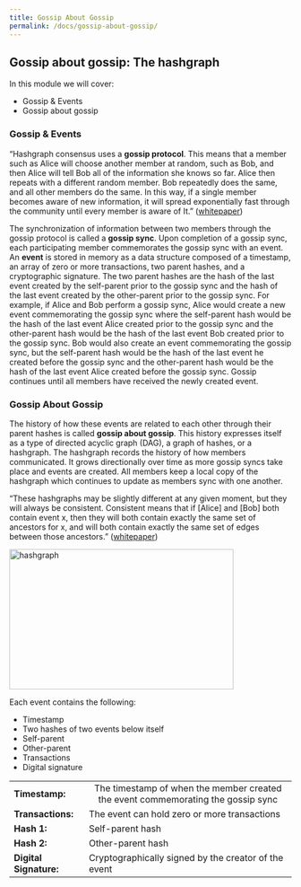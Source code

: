 ```yaml
---
title: Gossip About Gossip
permalink: /docs/gossip-about-gossip/
---
```


## Gossip about gossip: The hashgraph

In this module we will cover:

* Gossip & Events
* Gossip about gossip

### Gossip & Events

“Hashgraph consensus uses a **gossip protocol**. This means that a member such
as Alice will choose another member at random, such as Bob, and then Alice will
tell Bob all of the information she knows so far. Alice then repeats with a different
random member. Bob repeatedly does the same, and all other members do the
same. In this way, if a single member becomes aware of new information, it will
spread exponentially fast through the community until every member is aware of
It.” ([whitepaper](https://www.swirlds.com/downloads/SWIRLDS-TR-2016-01.pdf))

The synchronization of information between two members through the gossip protocol is called a **gossip sync**. Upon completion of a gossip sync, each participating member commemorates the gossip sync with an event. An **event** is stored in memory as a data structure composed of a timestamp, an array of zero or more transactions, two parent hashes, and a cryptographic signature. The two parent hashes are the hash of the last event created by the self-parent prior to the gossip sync and the hash of the last event created by the other-parent prior to the gossip sync. For example, if Alice and Bob perform a gossip sync, Alice would create a new event commemorating the gossip sync where the self-parent hash would be the hash of the last event Alice created prior to the gossip sync and the other-parent hash would be the hash of the last event Bob created prior to the gossip sync. Bob would also create an event commemorating the gossip sync, but the self-parent hash would be the hash of the last event he created before the gossip sync and the other-parent hash would be the hash of the last event Alice created before the gossip sync. Gossip continues until all members have received the newly created event.

### Gossip About Gossip

The history of how these events are related to each other through their parent hashes is called **gossip about gossip**. This history expresses itself as a type of directed acyclic graph (DAG), a graph of hashes, or a hashgraph. The hashgraph records the history of how members communicated. It grows directionally over time as more gossip syncs take place and events are created. All members keep a local copy of the hashgraph which continues to update as members sync with one another.

“These hashgraphs may be slightly different at any given moment, but they will always be consistent. Consistent means that if [Alice] and [Bob] both contain event x, then they will both contain exactly the same set of ancestors for x, and will both contain exactly the same set of edges between those ancestors.” ([whitepaper](https://www.swirlds.com/downloads/SWIRLDS-TR-2016-01.pdf))

<img src="https://github.com/SimiHunjan/hashgraph.github.io/blob/course1/_images/image2.png " alt="hashgraph" width="400" height="250">


Each event contains the following:
* Timestamp
* Two hashes of two events below itself
* Self-parent
* Other-parent
* Transactions
* Digital signature 

<table>
  <tbody>
    <tr>
      <td> <b>Timestamp:</b></td>
      <td align="center">The timestamp of when the member created the event commemorating the gossip sync</td>
    </tr>
    <tr>
      <td><b>Transactions:</b></td>
      <td align="Left"> The event can hold zero or more transactions</td>
    </tr>
    <tr>
      <td><b>Hash 1:</b></td>
      <td align="left">Self-parent hash </td>
    </tr>
    <tr>
      <td><b>Hash 2:</b></td>
      <td align="left">Other-parent hash</td>
    </tr>
    <tr>
      <td><b>Digital Signature:</b></td>
      <td align="left">Cryptographically signed by the creator of the event</td>
    </tr>
  </tbody>
</table>
